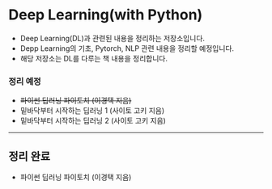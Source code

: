 # Deep Learning(with Python)

* Deep Learning(DL)과 관련된 내용을 정리하는 저장소입니다. 
* Depp Learning의 기초, Pytorch, NLP 관련 내용을 정리할 예정입니다.
* 해당 저장소는 DL를 다루는 책 내용을 정리합니다.



### 정리 예정

* ~~파이썬 딥러닝 파이토치 (이경택 지음)~~
* 밑바닥부터 시작하는 딥러닝 1 (사이토 고키 지음)
* 밑바닥부터 시작하는 딥러닝 2 (사이토 고키 지음)


------------


## 정리 완료
* 파이썬 딥러닝 파이토치 (이경택 지음)

